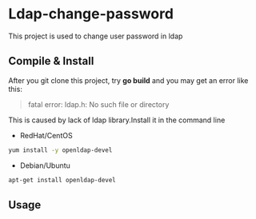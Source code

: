 # Ldap-change-password
This project is used to change user password in ldap

## Compile & Install
After you git clone this project, try **go build** and you may get an error like this:
> fatal error: ldap.h: No such file or directory

This is caused by lack of ldap library.Install it in the command line

* RedHat/CentOS

```sh
yum install -y openldap-devel
```

* Debian/Ubuntu

```sh
apt-get install openldap-devel
```

## Usage

